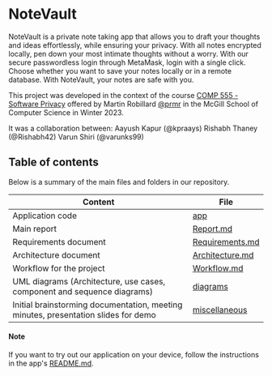 # NoteVault

NoteVault is a private note taking app that allows you to draft your thoughts and ideas effortlessly, while ensuring your privacy. With all notes encrypted locally, pen down your most intimate thoughts without a worry. With our secure passwordless login through MetaMask, login with a single click. Choose whether you want to save your notes locally or in a remote database. With NoteVault, your notes are safe with you.

This project
was developed in the context of the course [COMP 555 - Software
Privacy](https://www.cs.mcgill.ca/~martin/teaching/comp555-winter-2023.html)
offered by Martin Robillard [@prmr](https://github.com/prmr) in the McGill School of Computer Science in
Winter 2023.

It was a collaboration between:
Aayush Kapur (@kpraays)
Rishabh Thaney (@Rishabh42)
Varun Shiri (@varunks99)

## Table of contents

Below is a summary of the main files and folders in our repository.

| Content                                                                            | File                               |
| ---------------------------------------------------------------------------------- | ---------------------------------- |
| Application code                                                                   | [app](app/)                        |
| Main report                                                                        | [Report.md](Report.md)             |
| Requirements document                                                              | [Requirements.md](Requirements.md) |
| Architecture document                                                              | [Architecture.md](Architecture.md) |
| Workflow for the project                                                           | [Workflow.md](Workflow.md)         |
| UML diagrams (Architecture, use cases, component and sequence diagrams)            | [diagrams](diagrams/)              |
| Initial brainstorming documentation, meeting minutes, presentation slides for demo | [miscellaneous](miscellaneous/)    |

#### Note

If you want to try out our application on your device, follow the instructions in the app's [README.md](app/README.md).
